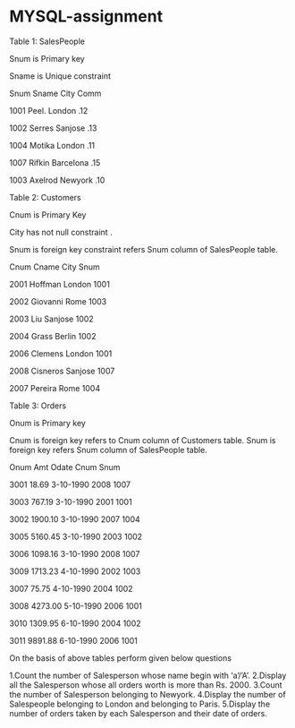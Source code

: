 # MYSQL-assignment
Table 1: SalesPeople

Snum is Primary key

Sname is Unique constraint

Snum Sname City Comm

1001 Peel. London .12

1002  Serres Sanjose .13

1004 Motika London .11

1007 Rifkin Barcelona .15

1003 Axelrod Newyork .10



Table 2: Customers

Cnum is Primary Key

City has not null constraint .

Snum is foreign key constraint refers Snum column of SalesPeople table.

Cnum Cname City Snum

2001  Hoffman London 1001

2002  Giovanni Rome 1003

2003  Liu Sanjose 1002

2004  Grass Berlin 1002

2006 Clemens London 1001

2008 Cisneros Sanjose 1007

2007 Pereira Rome 1004



Table 3: Orders

Onum is Primary key

Cnum is foreign key refers to Cnum column of Customers table. Snum is foreign key refers Snum column of SalesPeople table.

Onum Amt Odate Cnum Snum

3001 18.69 3-10-1990 2008 1007

3003 767.19 3-10-1990 2001 1001

3002 1900.10 3-10-1990 2007 1004

3005  5160.45 3-10-1990 2003 1002

3006  1098.16 3-10-1990 2008 1007

3009 1713.23 4-10-1990 2002 1003

3007  75.75 4-10-1990 2004 1002

3008  4273.00 5-10-1990 2006 1001

3010  1309.95 6-10-1990 2004 1002

3011  9891.88 6-10-1990 2006 1001



On the basis of above tables perform given below questions

 1.Count the number of Salesperson whose name begin with ‘a’/’A’.
 2.Display all the Salesperson whose all orders worth is more than Rs. 2000.
 3.Count the number of Salesperson belonging to Newyork.
 4.Display the number of Salespeople belonging to London and belonging to Paris.
 5.Display the number of orders taken by each Salesperson and their date of orders.
